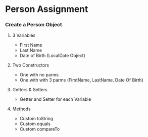 # Person Assignment

### Create a Person Object

1. 3 Variables
    - First Name
    - Last Name
    - Date of Birth (LocalDate Object)

2. Two Constructors
    - One with no parms
    - One with with 3 parms (FirstName, LastName, Date Of Birth)
    
3. Getters & Setters
    - Getter and Setter for each Variable
    
4. Methods
    - Custom toString
    - Custom equals
    - Custom compareTo
